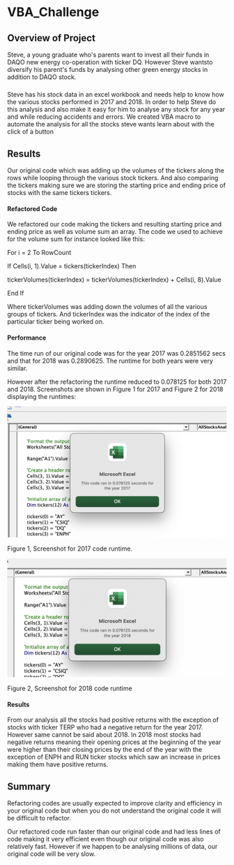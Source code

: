 # VBA_Challenge
## Overview of Project
Steve, a young graduate who's parents want to invest all their funds in DAQO new energy co-operation with ticker DQ. However Steve wantsto diversify his parent's funds by analysing other green energy stocks in addition to DAQO stock.

#####
Steve has his stock data in an excel workbook and needs help to know how the various stocks performed in 2017 and 2018.
In order to help Steve do this analysis and also make it easy for him to analyse any stock for any year and while reducing accidents and errors. We created VBA macro to automate the analysis for all the stocks steve wants learn about with the click of a button

## Results
Our original code which was adding up the volumes of the tickers along the rows while looping through the various stock tickers. And also comparing the tickers making sure we are storing the starting price and ending price of stocks with the same tickers tickers. 

#### Refactored Code
We refactored our code making the tickers and resulting starting price and ending price as well as volume sum an array. The code we used to achieve for the volume sum for instance looked like this:

For i = 2 To RowCount

If Cells(i, 1).Value = tickers(tickerIndex) Then

tickerVolumes(tickerIndex) = tickerVolumes(tickerIndex) + Cells(i, 8).Value

End If

Where tickerVolumes was adding down the volumes of all the various groups of tickers. And tickerIndex was the indicator of the index of the particular ticker being worked on.

#### Performance
The time run of our original code was for the year 2017 was 0.2851562 secs and that for 2018 was 0.2890625. The runtime for both years were very similar. 

However after the refactoring the runtime reduced to 0.078125 for both 2017 and 2018. Screenshots are shown in Figure 1 for 2017 and Figure 2 for 2018 displaying the runtimes: 

![Screenshot1](https://github.com/Elfreda2019/VBA_Challenge/blob/main/Resources/VBA_Challenge_2017.png)

Figure 1, Screenshot for 2017 code runtime.

![Screenshot2](https://github.com/Elfreda2019/VBA_Challenge/blob/main/Resources/VBA_Challenge_2018.png)

Figure 2, Screenshot for 2018 code runtime

#### Results 
From our analysis all the stocks had positive returns with the exception of stocks with ticker TERP who had a negative return 
for the year 2017.  However same cannot be said about 2018. In 2018 most stocks had negative returns meaning their opening prices at the beginning of the year were higher than their closing prices by the end of the year with the exception of ENPH and RUN ticker stocks which saw an increase in prices making them have positive returns.

## Summary
Refactoring codes are usually expected to improve clarity and efficiency in your original code but when you do not understand the original code it will be difficult to refactor.

Our refactored code run faster than our original code and had less lines of code making it very efficient even though our original code was also relatively fast. However if we happen to be analysing millions of data, our original code will be very slow.


